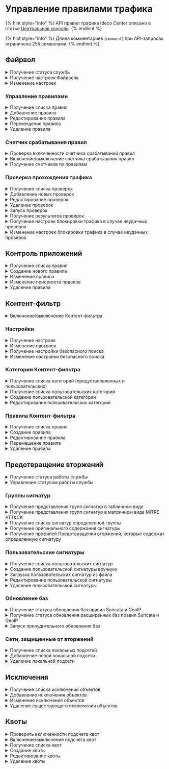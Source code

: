 # Управление правилами трафика

{% hint style="info" %}
API правил трафика Ideco Center описано в статье [Центральная консоль](/api/cc-api.md).
{% endhint %}

{% hint style="info" %}
Длина комментариев (`comment`) при API-запросах ограничена 255 символами.
{% endhint %}

## Файрвол

<details>
<summary>Получение статуса службы</summary>

```
GET /firewall/status
```

**Ответ на успешный запрос:**

```json
[
   {
      "name": "rules-in-kernel",
      "status": "active" | "activating" | "deactivating" | "failed" | "inactive" | "reloading",
      "msg": [ "string" ]  // (список строк, поясняющих текущее состояние)
  },
  {
        "msg": [ "string" ],
        "status": "active",
        "name": "auto-snat"
    }
]
```

</details>

<details>
<summary>Получение настроек Файрвола</summary>

### Включенность пользовательских правил

```
GET /firewall/state
```

**Ответ на успешный запрос:**

```json
{
    "enabled": "boolean"
} 
```

* `enabled` - опция раздела Файрвол включен (true) или отключен (false).

### Логирование правил

```
GET /firewall/settings
```

**Ответ на успешный запрос:**

```json
{
    "automatic_snat_enabled": "boolean",
    "log_mode": "nothing" | "all" | "selected",
    "log_actions": ["accept" | "drop" | "dnat" | "snat" | "mark_log" | "mark_not_log"]
} 
```

</details>

<details>
<summary>Изменение настроек</summary>

```
PUT /firewall/settings
```

**Json-тело запроса:**

```json
{
    "automatic_snat_enabled": "boolean",
    "log_mode": "nothing" | "all" | "selected",
    "log_actions": ["accept" | "drop" | "dnat" | "snat" | "mark_log" | "mark_not_log"]
} 
```

* `automatic_snat_enabled` - включение автоматического SNAT;
* `log_mode` - режим логирования;
* `log_actions` - события, которые будут логироваться. 

**Ответ на успешный запрос**: 200 ОК

</details>

### Управление правилами

<details>
<summary>Получение списка правил</summary>

* `GET /firewall/rules/forward` - раздел FORWARD;
* `GET /firewall/rules/input` - раздел INPUT;
* `GET /firewall/rules/dnat` - раздел DNAT;
* `GET /firewall/rules/snat` - раздел SNAT;
* `GET /firewall/rules/log` - раздел Логирование.

**Ответ на успешный запрос:**

```json5
[
   "FilterRuleObject" | "DnatRuleObject" | "SnatRuleObject"
]
```

**Обьект FilterRuleObject**

```json5
{
    "id": "integer",
    "parent_id": "string",
    "enabled": "boolean",
    "protocol": "string",
    "source_addresses": [ "string" ],
    "source_addresses_negate": "boolean",
    "source_ports": [ "string" ],
    "incoming_interface": "string",
    "destination_addresses": [ "string" ],
    "destination_addresses_negate": "boolean",
    "destination_ports": [ "string" ],
    "outgoing_interface": "string",
    "hip_profiles": [ "string" ],
    "dpi_profile": "string",
    "dpi_enabled": "boolean",
    "ips_profile": "string",
    "ips_enabled": "boolean",
    "timetable": [ "string" ],
    "comment": "string",
    "action": "accept" | "drop"
}
```

* `id` - идентификатор правила.
* `parent_id` - идентификатор группы в Ideco Center, в которую входит сервер, или константа "f3ffde22-a562-4f43-ac04-c40fcec6a88c" (соответствует Корневой группе);
* `enabled` - включено (true) или выключено (false) правило;
* `protocol` - протокол;
* `source_addresses` - адрес источника;
* `source_addresses_negate` - инвертировать адрес источника;
* `source_ports` - порты источников, список идентификаторов алиасов;
* `incoming_interface` - зона источника;
* `destination_addresses` - адрес назначения;
* `destination_addresses_negate` - инвертировать адрес назначения;
* `destination_ports` - порты назначения;
* `outgoing_interface` - зона назначения;
* `hip_profiles` - HIP-профили;
* `dpi_profile` - строка в формате UUID, идентификатор профиля DPI. Не может быть пустой строкой, если `dpi_enabled` = `true`;
* `dpi_enabled` - включена/выключена обработка с помощью модуля **Контроль приложений**;
* `ips_profile` - строка в формате UUID, идентификатор профиля IPS. Не может быть пустой строкой, если `ips_enabled` = `true`;
* `ips_enabled` - включена/выключена обработка с помощью модуля **Предотвращение вторжений**;
* `timetable` - время действия;
* `comment` - комментарий (может быть пустым);
* `action` - действие:
  * `accept` - разрешить;
  * `drop` - запретить.

**Обьект DnatRuleObject**

```json5
{
    "id": "integer",
    "parent_id": "string",
    "enabled": "boolean",
    "protocol": "string",
    "source_addresses": [ "string" ],
    "source_addresses_negate": "boolean",
    "source_ports": [ "string" ],
    "incoming_interface": "string",
    "destination_addresses": [ "string" ],
    "destination_addresses_negate": "boolean",
    "destination_ports": [ "string" ],
    "timetable": [ "string" ],
    "comment": "string",
    "action": "accept" | "dnat",
    "change_destination_address": "null" | "string",
    "change_destination_port": "null" | "string"
}
```

* `action` - действие:
  * `accept` - разрешить;
  * `dnat` - производить DNAT.
* `change_destination_address` - IP-адрес или диапазон IP-адресов для замены назначения, или `null`, если `action` = `accept`;
* `change_destination_port` - порт или диапазон портов для замены значения, или `null`, если `action` = `accept`.

**Обьект SnatRuleObject**

```json5
{
    "id": "integer",
    "parent_id": "string",
    "enabled": "boolean",
    "protocol": "string",
    "source_addresses": [ "string" ],
    "source_addresses_negate": "boolean",
    "source_ports": [ "string" ],
    "destination_addresses": [ "string" ],
    "destination_addresses_negate": "boolean",
    "destination_ports": [ "string" ],
    "outgoing_interface": "string",
    "timetable": [ "string" ],
    "comment": "string",
    "action": "accept" | "snat",
    "change_source_address": "null" | "string"
}
```

* `action` - действие:
  * `accept` - разрешить;
  * `snat` - производить SNAT.
* `change_destination_address` - IP-адрес для замены источника, или `null`, если `action` = `accept`.

</details>

<details>
<summary>Добавление правила</summary>

* `POST /firewall/rules/forward?anchor_item_id=<id правила>&insert_after={true|false}` - раздел FORWARD;
* `POST /firewall/rules/input?anchor_item_id=<id правила>&insert_after={true|false}` - раздел INPUT;
* `POST /firewall/rules/dnat?anchor_item_id=<id правила>&insert_after={true|false}` - раздел DNAT;
* `POST /firewall/rules/snat?anchor_item_id=<id правила>&insert_after={true|false}` - раздел SNAT;
* `POST /firewall/rules/log?anchor_item_id=<id правила>&insert_after={true|false}` - раздел Логирование.

  * `anchor_item_id` - идентификатор правила, ниже или выше которого нужно создать новое. Если отсутствует, то новое правило будет добавлено в конец таблицы;
  * `insert_after` - вставка до или после. Если значение `true` или отсутствует, то новое правило будет добавлено сразу после указанного в `anchor_item_id`. Если `false` - на месте указанного в `anchor_item_id`.

**Json-тело запроса:**

```json5
[
   "FilterRuleObject" | "DnatRuleObject" | "SnatRuleObject"
]
```

* В запросе не должно быть `id`, так как правило ещё не создано и не имеет идентификатора.

**Обьект FilterRuleObject**

```json5
{
    "parent_id": "string",
    "enabled": "boolean",
    "protocol": "string",
    "source_addresses": [ "string" ],
    "source_addresses_negate": "boolean",
    "source_ports": [ "string" ],
    "incoming_interface": "string",
    "destination_addresses": [ "string" ],
    "destination_addresses_negate": "boolean",
    "destination_ports": [ "string" ],
    "outgoing_interface": "string",
    "hip_profiles": [ "string" ],
    "dpi_profile": "string",
    "dpi_enabled": "boolean",
    "ips_profile": "string",
    "ips_enabled": "boolean",
    "timetable": [ "string" ],
    "comment": "string",
    "action": "accept" | "drop"
}
```

* `parent_id` - идентификатор группы в Ideco Center, в которую входит сервер, или константа "f3ffde22-a562-4f43-ac04-c40fcec6a88c" (соответствует Корневой группе);
* `enabled` - включено (true) или выключено (false) правило;
* `protocol` - протокол;
* `source_addresses` - адрес источника;
* `source_addresses_negate` - инвертировать адрес источника;
* `source_ports` - порты источников, список идентификаторов алиасов;
* `incoming_interface` - зона источника;
* `destination_addresses` - адрес назначения;
* `destination_addresses_negate` - инвертировать адрес назначения;
* `destination_ports` - порты назначения;
* `outgoing_interface` - зона назначения;
* `hip_profiles` - HIP-профили;
* `dpi_profile` - строка в формате UUID, идентификатор профиля DPI. Не может быть пустой строкой, если `dpi_enabled` = `true`;
* `dpi_enabled` - включена/выключена обработка с помощью модуля **Контроль приложений**;
* `ips_profile` - строка в формате UUID, идентификатор профиля IPS. Не может быть пустой строкой, если `ips_enabled` = `true`;
* `ips_enabled` - включена/выключена обработка с помощью модуля **Предотвращение вторжений**;
* `timetable` - время действия;
* `comment` - комментарий (может быть пустым);
* `action` - действие:
  * `accept` - разрешить;
  * `drop` - запретить.

**Обьект DnatRuleObject**

```json5
{
    "parent_id": "string",
    "enabled": "boolean",
    "protocol": "string",
    "source_addresses": [ "string" ],
    "source_addresses_negate": "boolean",
    "source_ports": [ "string" ],
    "incoming_interface": "string",
    "destination_addresses": [ "string" ],
    "destination_addresses_negate": "boolean",
    "destination_ports": [ "string" ],
    "timetable": [ "string" ],
    "comment": "string",
    "action": "accept" | "dnat",
    "change_destination_address": "null" | "string",
    "change_destination_port": "null" | "string"
}
```

* `action` - действие:
  * `accept` - разрешить;
  * `dnat` - производить DNAT.
* `change_destination_address` - IP-адрес или диапазон IP-адресов для замены назначения, или `null`, если `action` = `accept`;
* `change_destination_port` - порт или диапазон портов для замены значения, или `null`, если `action` = `accept`.

**Обьект SnatRuleObject**

```json5
{
    "parent_id": "string",
    "enabled": "boolean",
    "protocol": "string",
    "source_addresses": [ "string" ],
    "source_addresses_negate": "boolean",
    "source_ports": [ "string" ],
    "destination_addresses": [ "string" ],
    "destination_addresses_negate": "boolean",
    "destination_ports": [ "string" ],
    "outgoing_interface": "string",
    "timetable": [ "string" ],
    "comment": "string",
    "action": "accept" | "snat",
    "change_source_address": "null" | "string"
}
```

* `action` - действие:
  * `accept` - разрешить;
  * `snat` - производить SNAT.
* `change_destination_address` - IP-адрес для замены источника, или `null`, если `action` = `accept`.

**Ответ на успешный запрос:**

```json5
{
    "id": "integer"
}
```

* `id` - идентификатор созданного правила.

</details>

<details>
<summary>Редактирование правила</summary>

* `PUT /firewall/rules/forward/<id правила>` - раздел FORWARD;
* `PUT /firewall/rules/input/<id правила>` - раздел INPUT;
* `PUT /firewall/rules/dnat/<id правила>` - раздел DNAT;
* `PUT /firewall/rules/snat/<id правила>` - раздел SNAT;
* `PUT /firewall/rules/log/<id правила>` - раздел Логирование.

**Json-тело запроса:**

```json5
[
   "FilterRuleObject" | "DnatRuleObject" | "SnatRuleObject"
]
```

**Обьект FilterRuleObject**

```json5
{
    "id": "integer",
    "parent_id": "string",
    "enabled": "boolean",
    "protocol": "string",
    "source_addresses": [ "string" ],
    "source_addresses_negate": "boolean",
    "source_ports": [ "string" ],
    "incoming_interface": "string",
    "destination_addresses": [ "string" ],
    "destination_addresses_negate": "boolean",
    "destination_ports": [ "string" ],
    "outgoing_interface": "string",
    "hip_profiles": [ "string" ],
    "dpi_profile": "string",
    "dpi_enabled": "boolean",
    "ips_profile": "string",
    "ips_enabled": "boolean",
    "timetable": [ "string" ],
    "comment": "string",
    "action": "accept" | "drop"
}
```

* `id` - идентификатор правила.
* `parent_id` - идентификатор группы в Ideco Center, в которую входит сервер, или константа "f3ffde22-a562-4f43-ac04-c40fcec6a88c" (соответствует Корневой группе);
* `enabled` - включено (true) или выключено (false) правило;
* `protocol` - протокол;
* `source_addresses` - адрес источника;
* `source_addresses_negate` - инвертировать адрес источника;
* `source_ports` - порты источников, список идентификаторов алиасов;
* `incoming_interface` - зона источника;
* `destination_addresses` - адрес назначения;
* `destination_addresses_negate` - инвертировать адрес назначения;
* `destination_ports` - порты назначения;
* `outgoing_interface` - зона назначения;
* `hip_profiles` - HIP-профили;
* `dpi_profile` - строка в формате UUID, идентификатор профиля DPI. Не может быть пустой строкой, если `dpi_enabled` = `true`;
* `dpi_enabled` - включена/выключена обработка с помощью модуля **Контроль приложений**;
* `ips_profile` - строка в формате UUID, идентификатор профиля IPS. Не может быть пустой строкой, если `ips_enabled` = `true`;
* `ips_enabled` - включена/выключена обработка с помощью модуля **Предотвращение вторжений**;
* `timetable` - время действия;
* `comment` - комментарий (может быть пустым);
* `action` - действие:
  * `accept` - разрешить;
  * `drop` - запретить.

**Обьект DnatRuleObject**

```json5
{
    "id": "integer",
    "parent_id": "string",
    "enabled": "boolean",
    "protocol": "string",
    "source_addresses": [ "string" ],
    "source_addresses_negate": "boolean",
    "source_ports": [ "string" ],
    "incoming_interface": "string",
    "destination_addresses": [ "string" ],
    "destination_addresses_negate": "boolean",
    "destination_ports": [ "string" ],
    "timetable": [ "string" ],
    "comment": "string",
    "action": "accept" | "dnat",
    "change_destination_address": "null" | "string",
    "change_destination_port": "null" | "string"
}
```

* `action` - действие:
  * `accept` - разрешить;
  * `dnat` - производить DNAT.
* `change_destination_address` - IP-адрес или диапазон IP-адресов для замены назначения, или `null`, если `action` = `accept`;
* `change_destination_port` - порт или диапазон портов для замены значения, или `null`, если `action` = `accept`.

**Обьект SnatRuleObject**

```json5
{
    "id": "integer",
    "parent_id": "string",
    "enabled": "boolean",
    "protocol": "string",
    "source_addresses": [ "string" ],
    "source_addresses_negate": "boolean",
    "source_ports": [ "string" ],
    "destination_addresses": [ "string" ],
    "destination_addresses_negate": "boolean",
    "destination_ports": [ "string" ],
    "outgoing_interface": "string",
    "timetable": [ "string" ],
    "comment": "string",
    "action": "accept" | "snat",
    "change_source_address": "null" | "string"
}
```

* `action` - действие:
  * `accept` - разрешить;
  * `snat` - производить SNAT.
* `change_destination_address` - IP-адрес для замены источника, или `null`, если `action` = `accept`.

**Ответ на успешный запрос:** 200 ОК

</details>

<details>
<summary>Перемещение правила</summary>

* `PATCH /firewall/rules/forward/move` - раздел FORWARD;
* `PATCH /firewall/rules/input/move` - раздел INPUT;
* `PATCH /firewall/rules/dnat/move` - раздел DNAT;
* `PATCH /firewall/rules/snat/move` - раздел SNAT;
* `PATCH /firewall/rules/log/move` - раздел Логирование.

**Json-тело запроса:**

```json5
{
    "params": {
      "id": "integer",
      "anchor_item_id": "integer",
      "insert_after": "boolean"
    }
}
```

* `id` - идентификатор перемещаемого правила;
* `anchor_item_id` - идентификатор правила, ниже или выше которого нужно поместить перемещаемое правило;
* `insert_after` - вставка до или после. Если `true`, то вставить правило сразу после указанного в `anchor_item_id`, если `false` - на месте указанного в `anchor_item_id`.

</details>

<details>
<summary>Удаление правила</summary>

* `DELETE /firewall/rules/forward/<id правила>` - раздел FORWARD;
* `DELETE /firewall/rules/input/<id правила>` - раздел INPUT;
* `DELETE /firewall/rules/dnat/<id правила>` - раздел DNAT;
* `DELETE /firewall/rules/snat/<id правила>` - раздел SNAT;
* `DELETE /firewall/rules/log/<id правила>` - раздел Логирование.

**Ответ на успешный запрос:** 200 ОК

</details>

### Счетчик срабатывания правил

<details>
<summary>Проверка включенности счетчика срабатываний правил</summary>

```
GET /firewall/watch
```

**Ответ на успешный запрос:**

```json5
{
   "enabled": "boolean" // (true - если счетчик включен, false - если выключен)
}
```

</details>

<details>
<summary>Включение/выключение счетчика срабатывания правил</summary>

```
PUT /firewall/watch
```

**Json-тело запроса:**

```json5
{
   "enabled": "boolean" // (true - чтобы включить, false - чтобы выключить)
}
```

**Ответ на успешный запрос:** 200 ОК

</details>

<details>
<summary>Получение счетчиков по правилам</summary>

* `GET /firewall/counters/forward` - раздел FORWARD;
* `GET /firewall/counters/input` - раздел INPUT;
* `GET /firewall/counters/dnat` - раздел DNAT;
* `GET /firewall/counters/snat` - раздел SNAT;
* `GET /firewall/rules/log` - раздел Логирование.

**Ответ на успешный запрос:**

```json5
[
   {
      "id": "integer",
      "packets": "integer" // (количество сработок правила)
   },
   ...
]
```

</details>

### Проверка прохождения трафика

</details>

<details>
<summary>Получение списка проверок</summary>

```
GET /firewall/checks_packets
```

**Ответ на успешный запрос:**

```json5
{
    "id": "string",
    "enabled": "boolean",
    "protocol": "tcp" | "udp",
    "src_ip": "string",
    "src_port": "integer",
    "dst_ip": "string",
    "dst_port": "integer",
    "incoming_interface": "string",
    "expected_result": "drop" | "accept",
    "comment": "string"
}
```

* `id` - идентификатор проверки;
* `enabled` - включена ли данная проверка;
* `protocol` - протокол, используемый в данной проверке. Может быть `tcp` или `udp`;
* `src_ip` - адрес источника тестовых пакетов;
* `src_port` - порт источника тестовых пакетов;
* `dst_ip` - адрес назначения тестовых пакетов;
* `dst_port` - порт назначения тестовых пакетов;
* `incoming_interface` - идентификатор алиаса сетевого интерфейса, на который приходят тестовые пакеты;
* `expected_result` - ожидаемый результат выполнения проверки. Может быть `drop` или `accept`;
* `comment` - комментарий, может быть пустым.

</details>

<details>
<summary>Добавление новых проверок</summary>

```
POST /firewall/checks_packets
```

**Json-тело запроса:**

```json5
{
    "enabled": "boolean",
    "protocol": "tcp" | "udp",
    "src_ip": "string",
    "src_port": "integer",
    "dst_ip": "string",
    "dst_port": "integer",
    "incoming_interface": "string",
    "expected_result": "drop" | "accept",
    "comment": "string"
}
```

**Ответ на успешный запрос:**

```json5
{
    "id": "integer"
}
```

* `id` - идентификатор созданной проверки.

</details>

<details>
<summary>Редактирование проверок</summary>

```
PATCH /firewall/checks_packets/<id проверки>
```

**Json-тело запроса:**

```json5
{
    "enabled": "boolean",
    "protocol": "tcp" | "udp",
    "src_ip": "string",
    "src_port": "integer",
    "dst_ip": "string",
    "dst_port": "integer",
    "incoming_interface": "string",
    "expected_result": "drop" | "accept",
    "comment": "string",
},
```

**Ответ на успешный запрос:** 200 ОК

</details>

<details>
<summary>Удаление проверок</summary>

```
PATCH /firewall/checks_packets/<id проверки>
```

**Ответ на успешный запрос:** 200 ОК

</details>

<details>
<summary>Запуск проверок</summary>

```
POST /firewall/checks_start
```

**Ответ на успешный запрос:** 200 ОК

</details>

<details>
<summary>Получение результатов проверок</summary>

```
GET /firewall/checks_result
```

**Ответ на успешный запрос:**

```json5
{
    "block_status": "boolean",
    "in_progress": "boolean",
    "check_datetime": "integer",
    "data": {
        "check_id": "CheckResult",  // объект CheckResult
  }
}
```

**CheckResult:**

```json5
{
    "result": "drop" | "accept",
    "rule_id": "string",
    "verdict": "boolean"
}
```

* `block_status` - текущий статус блокировки трафика, вызванный провалом проверок;
* `in_progress` - выполняются ли проверки в данный момент;
* `check_datetime` - время выполнения последних проверок в формате `YYYYMMDDHMS`;
* `data` - словарь результатов проверок, ключ - uuid проверки, значение - объект `CheckResult`;
* `result` - результат выполнения проверки, может быть `drop` или `accept`;
* `rule_id` - номер отработавшего правила. Например, `fwd.ngfw.2`;
* `verdict` - совпал ли фактический результат с ожидаемым.

</details>

<details>
<summary>Получение настроек блокировки трафика в случае неудачных проверок</summary>

```
GET /firewall/checks_settings
```

**Ответ на успешный запрос:**

```json5
{
    "block_traffic": "boolean"
}
```

* `block_traffic` - настройка блокировки прохождения трафика при провале какой-либо проверки.

</details>

<details>
<summary>Изменение настроек блокировки трафика в случае неудачных проверок</summary>

```
PUT /firewall/checks_settings
```

**Json-тело запроса:**

```json5
{
    "block_traffic": "boolean"
}
```

**Ответ на успешный запрос:** 200 ОК

</details>

## Контроль приложений

<details>
<summary>Получение списка правил</summary>

```
GET /application_control_backend/rules
```

**Ответ на успешный запрос:**

```json5
[ 
    {
        "action": "drop" | "accept"
        "aliases": ["string"],
        "comment": "string",
        "enabled": "boolean",
        "name": "string",
        "parent_id": "string",
        "protocols": ["string"],
        "id": "integer"
    },
    ...
 ]
```

* `action` - действие, применяемое к правилу;
* `aliases` - объекты, которые используются в правиле (например, any. Список объектов доступен по [ссылке](/api/description-of-handlers.md));
* `comment` - комментарий правила;
* `enabled` - статус правила (true - включено, false - отключено);
* `name` - имя правила;
* `parent_id` - идентификатор родительской группы серверов;
* `protocols` - список протоколов;
* `id` - идентификатор правила.

</details>

<details>
<summary>Создание нового правила</summary>

```
POST /application_control_backend/rules
```

**Json-тело запроса:**

```json5
{
    "parent_id": "string",
    "name": "string",
    "action": "drop" | "accept",
    "comment": "string",
    "aliases": ["string"],
    "protocols": ["string"],
    "enabled": "boolean"
}
```

* `action` - действие, применяемое к правилу;
* `aliases` - объекты, которые используются в правиле (например, any. Список объектов доступен по [ссылке](/api/description-of-handlers.md#poluchenie-identifikatorov-obektov));
* `comment` - комментарий правила;
* `enabled` - статус правила (true - включено, false - отключено);
* `name` - имя правила;
* `parent_id` - идентификатор родительской группы серверов;
* `protocols` - список протоколов.

**Ответ на успешный запрос:**

```json5
{
    "id": "integer"
}
```

* `id` - идентификатор созданного правила.

</details>

<details>
<summary>Изменение правила</summary>

```
PUT /application_control_backend/rules/<id правила>
```

**Json-тело запроса:**

```json5
{
    "parent_id": "string",
    "name": "string",
    "comment": "string",
    "aliases": ["string"],
    "protocols": ["string"],
    "action": "drop" | "accept",
    "enabled": "boolean"
}
```

* `action` - действие, применяемое к правилу;
* `aliases` - объекты, которые используются в правиле (например, any. Список объектов доступен по [ссылке](/api/description-of-handlers.md#poluchenie-identifikatorov-obektov));
* `comment` - комментарий правила;
* `enabled` - статус правила (true - включено, false - отключено);
* `name` - имя правила;
* `parent_id` - идентификатор родительской группы серверов;
* `protocols` - список протоколов.

**Ответ на успешный запрос:** 200 ОК

</details>

<details>
<summary>Изменение приоритета правила</summary>

```
PATCH /application_control_backend/rules/move
```

**Json-тело запроса:**

```json5
{
    "params": {
      "id": "integer",
      "anchor_item_id": "integer",
      "insert_after": "boolean"
    }
}
```

* `id` - идентификатор правила;
* `anchor_item_id` - идентификатор правила, ниже или выше которого нужно создать новое;
* `insert_after` - вставка до или после. Если `true`, то вставить правило сразу после указанного в `anchor_item_id`, если `false`, то на месте указанного в `anchor_item_id`.

**Ответ на успешный запрос:** 200 OK

</details>

<details>
<summary>Удаление правила</summary>

```
DELETE /application_control_backend/rules/<id правила>
```

**Ответ на успешный запрос:** 200 OK

</details>

## Контент-фильтр

<details>

<summary>Включение/выключение Контент-фильтра</summary>

### Проверить включенность

```
GET /content-filter/state
```

**Ответ на успешный запрос:**

```json5
{
    "enabled": "boolean"
}
```

### Включить/выключить Контент-фильтр

```
PUT /content-filter/state
```

**Json-тело запроса:**

```json5
{
    "enabled": "boolean"
}
```

**Ответ на успешный запрос:** 200 ОК

</details>

### Настройки

<details>
<summary>Получение настроек</summary>

```
GET /content-filter/settings
```

**Ответ на успешный запрос:**

```json5
{
    "enabled_extended_categorizer": "boolean",
    "quic_reject_enabled": "boolean"
}
```

* `enabled_extended_categorizer` - расширенная категоризация (SkyDNS) включена (true) или выключена (false);
* `quic_reject_enabled` - запрет трафика по протоколу QUIC включен (true) или выключен (false).

</details>

<details>
<summary>Изменение настроек</summary>

```
PATCH /content-filter/settings
```

**Json-тело запроса:**

```json5
{
    "enabled_extended_categorizer": "boolean",
    "quic_reject_enabled": "boolean" // (любое из полей может отсутствовать)
}
```

**Ответ на успешный запрос:** 200 OK

</details>

<details>
<summary>Получение настройки безопасного поиска</summary>

```
GET /proxy_backend/safe_search
```

**Ответ на успешный запрос:**

```json5
{
    "enabled": "boolean"
}
```

</details>

<details>
<summary>Изменение настройки безопасного поиска</summary>

```
PUT /proxy_backend/safe_search
```

**Json-тело запроса:**

```json5
{
    "enabled": "boolean"
}
```

**Ответ на успешный запрос:** 200 OK

</details>

### Категории Контент-фильтра

<details>
<summary>Получение списка категорий (предустановленных и пользовательских)</summary>

```
GET /content-filter/categories
```

**Ответ на успешный запрос:**

```json5
[
    {
        "id": "string",
        "type": "string",
        "name": "string",
        "comment": "string"
    },
    ...
]
```

* `id` - номер категории в формате `users.id.1` или `extended.id.1`;
* `type` - тип категории:
  * `users` - пользовательские категории;
  * `extended` - расширенные категории (SkyDNS);
  * `files` - категории для файлов;
  * `special` - специальные предопределенные категории (Прямое обращение по IP, Все категоризированные запросы, Все некатегоризированные запросы, Все запросы);
  * `other` - остальные категории.
* `name` - имя категории (для отображения пользователю).
* `comment` - описание категории (для отображения пользователю).

</details>

<details>
<summary>Получение списка пользовательских категорий</summary>

```
GET /content-filter/users_categories
```

**Ответ на успешный запрос:**

```json5
[
    {
        "id": "string", // (идентификатор категории, вида - users.id.1)
        "name": "string", // (название категории, не пустая строка)
        "comment": "string",
        "urls": ["string"]
    },
    ...
]
```

* `urls` - список адресов. Полный путь до страницы или только доменное имя, любое количество любых символов.

</details>

<details>

<summary>Создание пользовательской категории</summary>

```
POST /content-filter/users_categories
```

**Json-тело запроса:**

```json5
{
    "name": "string",
    "comment": "string",
    "urls": [ "string" ]
}
```

**Ответ на успешный запрос:**

```json5
{
    "id": "string"
}
```

</details>

<details>

<summary>Редактирование пользовательских категорий</summary>

```
PUT /content-filter/users_categories/<id категории>
```

**Json-тело запроса:**

```json5
{
    "name": "string",
    "comment": "string",
    "urls": ["string"]
}
```

**Ответ на успешный запрос:**

```json5
{
    "id": "string",
    "name": "string",
    "comment": "string",
    "urls": [ "string" ]
}
```

</details>

### Правила Контент-фильтра

<details>
<summary>Получение списка правил</summary>

```
GET /content-filter/rules
```

**Ответ на успешный запрос:**

```json5
[
    {
        "id": "integer",
        "parent_id": "string",
        "name": "string",
        "comment": "string",
        "aliases": [ "string" ],
        "categories": [ "string" ],
        "http_methods": ["string"],
        "content_types": ["string"],
        "access": "allow" | "deny" | "bump" | "redirect",
        "redirect_url": "string | null",
        "enabled": "boolean",
        "timetable": [ "string" ]
    },
    ...
]
```

* `id` - идентификатор правила;
* `parent_id` - идентификатор группы в Ideco Center, в которую входит Ideco NGFW, или константа "f3ffde22-a562-4f43-ac04-c40fcec6a88c" (соответствует Корневой группе);
* `name` - название правила, не пустая строка;
* `comment` - комментарий, может быть пустым (максимальная длина - 255 символов);
* `aliases` - список идентификаторов алиасов (поле Применяется для);
* `categories` - список идентификаторов категорий сайтов;
* `http_methods` - список методов HTTP. Доступен выбор из списка: GET, POST, PUT, DELETE, HEAD, OPTIONS, PATCH, TRACE, CONNECT;
* `content_types` -  список mime types;
* `access` - действие, которое необходимо выполнить в правиле:
  * `allow` - разрешить данный запрос;
  * `deny` - запретить запрос и показать страницу блокировки;
  * `bump` - расшифровать запрос;
  * `redirect` - перенаправить запрос на `redirect_url`.
* `redirect_url` - адрес, на который перенаправляются запросы. `String` при `access` = `redirect` и `null` при остальных вариантах `access`;
* `enabled` - правило включено (true) или выключено (false);
* `timetable` - время действия, список идентификаторов алиасов.

</details>

<details>
<summary>Создание правила</summary>

```
POST /content-filter/rules?anchor_item_id=<id правила>&insert_after={true|false}
```

* `anchor_item_id` - идентификатор правила, ниже или выше которого нужно создать новое. Если отсутствует, то новое правило будет добавлено в конец таблицы;
* `insert_after` - вставка до или после. Если значение `true` или отсутствует, то новое правило будет добавлено сразу после указанного в `anchor_item_id`. Если `false` - на месте указанного в `anchor_item_id`.

**Json-тело запроса:**

```json5
{
    "name": "string",
    "comment": "string",
    "parent_id": "string", 
    "aliases": [ "string" ],
    "categories": [ "string" ],
    "http_methods": ["string"],
    "content_types": ["string"],
    "access": "allow" | "deny" | "bump" | "redirect",
    "redirect_url": "string" | "null",
    "enabled": "boolean",
    "timetable": [ "string" ]
}
```

* `name` - название правила, не пустая строка;
* `comment` - комментарий, может быть пустым (максимальная длина - 255 символов);
* `parent_id` - идентификатор группы в Ideco Center, в которую входит Ideco NGFW, или константа "f3ffde22-a562-4f43-ac04-c40fcec6a88c" (соответствует Корневой группе);
* `aliases` - список идентификаторов алиасов (поле Применяется для);
* `categories` - список идентификаторов категорий сайтов;
* `http_methods` - список методов HTTP. Доступен выбор из списка: GET, POST, PUT, DELETE, HEAD, OPTIONS, PATCH, TRACE, CONNECT;
* `content_types` -  список mime types;
* `access` - действие, которое необходимо выполнить в правиле:
  * `allow` - разрешить данный запрос;
  * `deny` - запретить запрос и показать страницу блокировки;
  * `bump` - расшифровать запрос;
  * `redirect` - перенаправить запрос на `redirect_url`.
* `redirect_url` - адрес, на который перенаправляются запросы. `String` при `access` = `redirect` и `null` при остальных вариантах `access`;
* `enabled` - правило включено (true) или выключено (false);
* `timetable` - время действия.

</details>

<details>
<summary>Редактирование правила</summary>

```
PUT /content-filter/rules/<id правила>
```

**Json-тело запроса:**

```json5
{
    "name": "string",
    "comment": "string",
    "parent_id": "string", 
    "aliases": [ "string" ],
    "categories": [ "string" ],
    "http_methods": ["string"],
    "content_types": ["string"],
    "access": "allow | deny | bump | redirect",
    "redirect_url": "string" | "null",
    "enabled": "boolean",
    "timetable": [ "string" ]
}
```
* `name` - название правила, не пустая строка;
* `comment` - комментарий, может быть пустым (максимальная длина - 255 символов);
* `parent_id` - идентификатор группы в Ideco Center, в которую входит Ideco NGFW, или константа "f3ffde22-a562-4f43-ac04-c40fcec6a88c" (соответствует Корневой группе);
* `aliases` - список идентификаторов алиасов (поле Применяется для);
* `categories` - список идентификаторов категорий сайтов;
* `http_methods` - список методов HTTP. Доступен выбор из списка: GET, POST, PUT, DELETE, HEAD, OPTIONS, PATCH, TRACE, CONNECT;
* `content_types` -  список mime types;
* `access` - действие, которое необходимо выполнить в правиле:
  * `allow` - разрешить данный запрос;
  * `deny` - запретить запрос и показать страницу блокировки;
  * `bump` - расшифровать запрос;
  * `redirect` - перенаправить запрос на `redirect_url`.
* `redirect_url` - адрес, на который перенаправляются запросы. `String` при `access` = `redirect` и `null` при остальных вариантах `access`;
* `enabled` - правило включено (true) или выключено (false);
* `timetable` - время действия.

* `name` - название правила, не пустая строка;
* `comment` - комментарий, может быть пустым (максимальная длина - 255 символов);
* `parent_id` - идентификатор группы в Ideco Center, в которую входит Ideco NGFW, или константа "f3ffde22-a562-4f43-ac04-c40fcec6a88c" (соответствует Корневой группе);
* `aliases` - список идентификаторов алиасов (поле Применяется для);
* `categories` - список идентификаторов категорий сайтов;
* `access` - действие, которое необходимо выполнить в правиле:
  * `allow` - разрешить данный запрос;
  * `deny` - запретить запрос и показать страницу блокировки;
  * `bump` - расшифровать запрос;
  * `redirect` - перенаправить запрос на `redirect_url`;
* `redirect_url` - адрес, на который перенаправляются запросы. `String` при `access` = `redirect` и `null` при остальных вариантах `access`;
* `enabled` - правило включено (true) или выключено (false);
* `timetable` - время действия, список идентификаторов алиасов.

**Ответ на успешный запрос:** 200 ОК

</details>

<details>
<summary>Перемещение правила</summary>

```
PATCH /content-filter/rules/move
```

**Json-тело запроса:**

```json5
{
    "params": {
      "id": "integer",
      "anchor_item_id": "integer",
      "insert_after": "boolean"
    }
}
```

* `id` - идентификатор правила;
* `anchor_item_id` - идентификатор правила, ниже или выше которого нужно вставить правило, которое перемещаем;
* `insert_after` - вставка до или после. Если `true`, то правило будет вставлено сразу после указанного в `anchor_item_id`, если `false` - на месте указанного в `anchor_item_id`.

**Ответ на успешный запрос:** 200 OK

</details>

<details>
<summary>Удаление правила</summary>

```
DELETE /content-filter/rules/<id правила>
```

**Ответ на успешный запрос:** 200 ОК

</details>

## Предотвращение вторжений

<details>
<summary>Получение статуса работы службы</summary>

```
GET /ips/status
```

**Ответ на успешный запрос:** 

```json5
[
    {
        "name": "string",
        "status": "active" | "activating" | "deactivating" | "failed" | "inactive" | "reloading",
        "msg": [ "string" ]
    }
]
```

* `name` - название демона;
* `status` - статус;
* `msg` - список сообщений, объясняющий текущее состояние.

</details>

<details>
<summary>Управление статусом работы службы</summary>

**Получение текущей настройки включенности модуля**

```
GET /ips/state
```

**Ответ на успешный запрос:** 

```json5
{
    "enabled": "boolean"
}
```

* `enabled` - `true` если модуль включен, `false` - если выключен.

**Изменение настройки включенности модуля**

```
PUT /ips/state
```

**Json-тело запроса:**

```json5
{
    "enabled": "boolean"
}
```

**Ответ на успешный запрос:** 200 OK

</details>

### Группы сигнатур

<details>
<summary>Получение представления групп сигнатур в табличном виде</summary>

```
GET /ips/signature_groups/table
```

**Ответ на успешный запрос:** 

```json5
{
    "signature_groups": [
        {
            "classtype": "string",
            "classtype_name": "string",  
            "mitre_tactics": [
                {
                    "mitre_tactic_id": "string",
                    "mitre_tactic_name": "string"  
                },
                ...
            ],
            "count": "integer"
        },
        ...
    ]
}
```

* `classtype` - группа сигнатур;
* `classtype_name` - название группы сигнатур (отображается в интерфейсе Ideco NGFW);
* `mitre_tactics` - тактика согласно матрице MITRE ATT&CK, которой соответствует группа сигнатур:
    * `mitre_tactic_id` - идентификатор тактики;
    * `mitre_tactic_name` - название тактики.
* `count` - количество сигнатур в группе.

</details>

<details>
<summary>Получение представления групп сигнатур в матричном виде MITRE ATT&CK</summary>

```
GET /ips/signature_groups/mitre
```

**Ответ на успешный запрос:** 

```json5
{
    "signature_groups": [
        {
            "mitre_tactic_id": "string",
            "mitre_tactic_name": "string",  
            "classtypes": [
                {
                    "classtype": "string-admin",
                    "classtype_name": "string",  
                    "count": "integer"
                },
                ...
            ]
        },
        ...
    ]
}
```

* `mitre_tactic_id` - идентификатор тактики согласно матрице MITRE ATT&CK;
* `mitre_tactic_name` - название тактики;
* `classtypes` - группы сигнатур, соответствующие тактике:
    * `classtype` - группа сигнатур;
    * `classtype_name` - название группы сигнатур (отображается в интерфейсе Ideco NGFW);
    * `count` - количество сигнатур в группе.

</details>

<details>
<summary>Получение списка сигнатур определенной группы</summary>

```
GET /ips/signatures?filter=[ { "items": [ {"column_name":"classtype","operator":"equals","value":[<classtype нужной группы сигнатур (может быть несколько значений через запятую)>]} ], "link_operator":"or" } ]
```

* `"column_name":"classtype","operator":"equals","value":[<classtype нужной группы сигнатур (может быть несколько значений через запятую)>]` - фильтр. Отбирает из таблицы групп сигнатур только те группы, у которых значение `classtype` соответствует указанным в `value`.

**Ответ на успешный запрос:**

```json5
{
    "signatures": [
        {
            "action": "drop",
            "protocol": "tcp",
            "flow": "to_server",
            "classtype": "attempted-admin",
            "sid": 2050604,
            "signature_severity": "Major",
            "mitre_tactic_id": "TA0001",
        },
        ...
    ]
}
```

* `action` - действие для трафика, соответствующего сигнатуре;
* `protocol` - протокол (`tcp`, `udp`, `icmp`, `ip`);
* `flow` - направление трафика (`to_server`, `from_server`);
* `classtype` - группа, к которой относится сигнатура;
* `sid` - идентификатор сигнатуры;
* `signature_severity` - уровень угрозы;
* `mitre_tactic_id` - тактика согласно матрице MITRE ATT&CK.

</details>

<details>
<summary>Получение оригинального содержания сигнатуры</summary>

```
GET /ips/signatures/<sid>
```

* `sid` - идентификатор сигнатуры.
  
**Ответ на успешный запрос:**

```json
{
    "signature": "string"
}
```

* `signature` - содержание сигнатуры.

</details>

<details>
<summary>Получение профилей Предотвращения вторжений, которые содержат определенную сигнатуру</summary>

```
GET /ips/signatures/<sid>/profiles
```

* `sid` - идентификатор сигнатуры.

**Ответ на успешный запрос:**

```json
{
    "id": "string",
    "name": "string"
}
```

* `id` - идентификатор профиля;
* `name` - название профиля.
  
</details>

### Пользовательские сигнатуры

<details>
<summary>Получение списка пользовательских сигнатур</summary>

```
GET /ips/custom
```

**Ответ на успешный запрос:**

```json5
[
    {
    "id": "string",
    "comment": "string",
    "rule": "string",
    "sid": "integer",
    "classtype": "string"
  },
  ...
]
```

* `id` - идентификатор правила;
* `comment` - описание, может быть пустым, максимальная длина - 255 символов;
* `rule` - cтрока с правилом, не более 8196 символов;
* `sid` - идентификатор сигнатуры. Указывается в строке с правилом, извлекается из нее;
* `classtype` - тип правила (может быть пустой строкой).

</details>

<details>
<summary>Создание пользовательской сигнатуры вручную</summary>

```
POST /ips/custom
```

**Json-тело запроса:**

```json5
{
    "comment": "string",
    "rule": "string"
}
```

* `comment` - описание, может быть пустым, максимальная длина - 255 символов;
* `rule` - строка с правилом, не более 8196 символов, переводы строк в ней запрещены.

**Ответ на успешный запрос:**

```json5
{
    "id": "string"
}
```

* `id` - идентификатор созданной сигнатуры.

</details>

<details>
<summary>Загрузка пользовательских сигнатур из файла</summary>

```
POST /ips/custom_rules_file
```

Файл загружается как тело запроса, он должен иметь текстовый формат text/plain, максимальный размер файла - 32 MB.

**Ответ на успешный запрос:**

```json5
{
    "count": "integer"
}
```

* `count` - количество загруженных правил.

</details>

<details>
<summary>Редактирование пользовательской сигнатуры</summary>

```
PATCH /ips/custom/<id сигнатуры>
```

**Json-тело запроса (все или некоторые поля):**

```json5
{
    "comment": "string",
    "rule": "string"
}
```

* `comment` - описание, может быть пустым, максимальная длина - 255 символов;
* `rule` - cтрока с правилом, не более 8196 символов, переводы строк в ней запрещены.

**Ответ на успешный запрос:** 200 ОК

</details>

<details>
<summary>Удаление пользовательской сигнатуры</summary>

```
DELETE /ips/custom/<id сигнатуры>
```

**Ответ на успешный запрос:** 200 ОК

</details>

### Обновление баз

<details>
<summary>Получение статуса обновления баз правил Suricata и GeoIP</summary>

```
GET /ips/update
```

**Ответ на успешный запрос:**

```json
{
    "status": "up_to_date|updating|failed_to_update|disabled",
    "msg": "i18n_string",
    "last_update": "float|null"
}
```

* `status` - текущий статус обновления баз:
  * `up_to_date` - базы успешно обновлены;
  * `updating` - скачиваются новые базы;
  * `failed_to_update` - последняя попытка обновления баз завершилась неудачно;
  * `disabled` - обновление баз выключено.
* `msg` - текстовое описание статуса обновления баз;
* `last_update` - время последнего успешного обновления баз.

</details>

<details>
<summary>Получение статуса обновления расширенных баз правил Suricata и GeoIP</summary>

```
GET /ips/update_advanced
```

**Ответ на успешный запрос:**

```json
{
    "status": "up_to_date" | "updating" | "failed_to_update|disabled",
    "msg": "i18n_string",
    "last_update": "float" | "null"
}
```

* `status` - текущий статус обновления баз:
  * `up_to_date` - базы успешно обновлены;
  * `updating` - скачиваются новые базы;
  * `failed_to_update` - последняя попытка обновления баз завершилась неудачно;
  * `disabled` - обновление баз выключено.
* `msg` - текстовое описание статуса обновления баз;
* `last_update` - время последнего успешного обновления баз.

</details>

<details>
<summary>Запуск принудительного обновления баз</summary>

```
POST /ips/update
```

**Ответ на успешный запрос:** 200 OK

</details>

### Сети, защищенные от вторжений

<details>
<summary>Получение списка локальных подсетей</summary>

```
GET /ips/nets
```

**Ответ на успешный запрос:**

```json
[
    {
    "id": "string",
    "address": "string"
  },
  ...
]
```

* `id` - идентификатор подсети;
* `address` - адрес подсети (например: `192.168.0.0/16`).

</details>

<details>
<summary>Добавление новой локальной подсети</summary>

```
POST /ips/nets
```

**Json-тело запроса:**

```json
{
    "address": "string"
  }
```

* `address` - адрес подсети (например: `192.168.0.0/16`).

</details>

<details>
<summary>Удаление локальной подсети</summary>

```
DELETE /ips/nets/<id локальной подсети>
```

**Ответ на успешный запрос:** 200 OK

</details>

## Исключения

<details>
<summary>Получение списка исключений объектов</summary>

```
GET /ips/bypass
```

**Ответ на успешный запрос:**

```json5
[
    {
        "id": "string",
        "aliases": [ "string" ],
        "comment": "string",
        "enabled": "boolean"
    },
    ...
]
```

* `id` - идентификатор исключения;
* `aliases` - список идентификаторов объектов. Допустимые типы: IP-адрес, Диапазон IP-адресов, Список IP-объектов, Список IP-адресов, Подсеть, Домен, Пользователь, Группа;
* `comment` - описание, может быть пустым, максимальная длина - 255 символов;
* `enabled` - состояние исключения: включено/выключено.

</details>

<details>
<summary>Добавление исключения объектов</summary>

```
POST /ips/bypass
```

**Json-тело запроса:**

```json5
{
    "aliases": [ "string" ],
    "comment": "string",
    "enabled": "boolean"
}
```

* `aliases` - список идентификаторов объектов. Допустимые типы: IP-адрес, Диапазон IP-адресов, Список IP-объектов, Список IP-адресов, Подсеть, Домен, Пользователь, Группа;
* `comment` - описание, может быть пустым, максимальная длина - 255 символов;
* `enabled` - состояние исключения: включено/выключено.

**Ответ на успешный запрос:**

```json5
{
    "id": "string"
}
```

* `id` - идентификатор созданного исключения.

</details>

<details>

<summary>Изменение исключения объектов</summary>

```
PATCH /ips/bypass/<id исключения>
```

**Json-тело запроса:**

```json5
{
    "aliases": [ "string" ],
    "comment": "string",
    "enabled": "boolean"
}
```

* `aliases` - список идентификаторов объектов. Допустимые типы: IP-адрес, Диапазон IP-адресов, Список IP-объектов, Список IP-адресов, Подсеть, Домен, Пользователь, Группа;
* `comment` - описание, может быть пустым, максимальная длина - 255 символов;
* `enabled` - состояние исключения: включено/выключено.

**Ответ на успешный запрос:** 200 OK

</details>

<details>
<summary>Удаление существующего исключения объектов</summary>

```
DELETE /ips/bypass/<id исключения>
```

**Ответ на успешный запрос:** 200 OK

</details>

## Квоты

<details>
<summary>Проверить включенности подсчета квот</summary>

```
GET /quotas/state
```

**Ответ на успешный запрос:**

```json5
{
    "enabled": "boolean"
}
```

</details>

<details>
<summary>Включение/выключение подсчета квот</summary>

```
PUT /quotas/state
```

**Json-тело запроса:**

```json5
{
    "enabled": "boolean"
}
```

**Ответ на успешный запрос:** 200 ОК

</details>

<details>
<summary>Получение списка квот</summary>

```
GET /quotas/quotas
```

**Ответ на успешный запрос:**

```json5
[
    {
        "id": "string",
        "title": "string",
        "comment": "string",
        "quota": "integer",
        "enabled": "boolean",
        "interval": "hour" | "day" | "week" | "month" | "quarter"
    },
    ...
]
```

* `id` - идентификатор квоты;
* `title` - название квоты (максимальная длина - 42 символа);
* `comment` - комментарий (максимальная длина - 255 символов);
* `quota` - ограничение трафика в байтах;
* `enabled` - применяется ли квота;
* `interval` - период действия квоты (час, день, неделя, месяц, квартал).

</details>

<details>
<summary>Создание квоты</summary>

```
POST /quotas/quotas
```

**Json-тело запроса:**

```json5
{
    "title": "string",
    "comment": "string",
    "quota": "integer",
    "enabled": "boolean",
    "interval": "string"
}
```

**Ответ на успешный запрос:**

```json5
{
    "id": "string"
}
```

</details>

<details>
<summary>Редактирование квоты</summary>

```
PATCH /quotas/quotas/<id квоты>
```

**Json-тело запроса:**

```json5
{
    "title": "string",
    "comment": "string",
    "quota": "integer",
    "enabled": "boolean",
    "interval": "string"
}
```

**Ответ на успешный запрос:** 200 ОК

</details>

<details>
<summary>Удаление квоты</summary>

```
DELETE /quotas/quotas/<id квоты>
```

**Ответ на успешный запрос:** 200 ОК

</details>